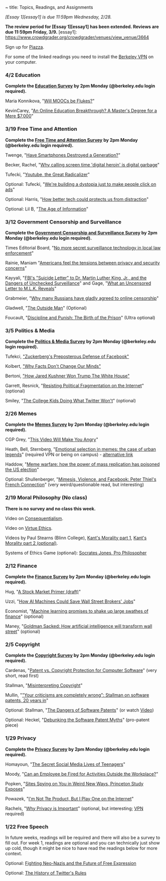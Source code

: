 ~ title: Topics, Readings, and Assignments

*[Essay 1][essay1] is due 11:59pm Wednesday, 2/28.*

**The review period for [Essay 1][essay1] has been extended.
 Reviews are due 11:59pm Friday, 3/9.**
   [essay1]: https://www.crowdgrader.org/crowdgrader/venues/view_venue/3664

Sign up for [Piazza](https://www.piazza.com/berkeley/spring2018/cs195).

For some of the linked readings you need to install the [Berkeley VPN][vpn] on
your computer.

   [vpn]: http://www.lib.berkeley.edu/Help/vpn.html

### 4/2 Education
**Complete the [Education Survey](https://goo.gl/forms/F70VND7EHWZxGkR32) by 2pm Monday (@berkeley.edu login required).**

Maria Konnikova, "[Will MOOCs be Flukes?][moocs]"

KevinCarey, "[An Online Education Breakthrough? A Master's Degree for a Mere $7,000][online_degree]"

  [moocs]: http://www.newyorker.com/science/maria-konnikova/moocs-failure-solutions
  [online_degree]: http://www.nytimes.com/2016/09/29/upshot/an-online-education-breakthrough-a-masters-degree-for-a-mere-7000.html



### 3/19 Free Time and Attention
**Complete the [Free Time and Attention Survey](https://goo.gl/forms/L1uPmX0CVX8uzKr82) by 2pm Monday (@berkeley.edu login required).**

Twenge, "[Have Smartphones Destroyed a Generation?][smartphones]"

Becker, Rachel, "[Why calling screen time 'digital heroin' is digital garbage][digital_heroin]"

Tufecki, "[Youtube, the Great Radicalizer][youtube_radical]"

Optional: Tufecki, "[We're building a dystopia just to make people click on ads][dystopia]"

Optional: Harris, "[How better tech could protects us from distraction][tech_distraction]"

Optional: Lil B, "[The Age of Information][lilb]"

   [smartphones]: https://www.theatlantic.com/magazine/archive/2017/09/has-the-smartphone-destroyed-a-generation/534198/
   [lilb]: https://www.youtube.com/watch?v=corY-FZAZog
   [digital_heroin]: https://www.theverge.com/2016/8/30/12715848/new-york-post-internet-texting-addiction-irresponsible-hysteria
   [youtube_radical]:  https://www.nytimes.com/2018/03/10/opinion/sunday/youtube-politics-radical.html
   [tech_distraction]: https://www.ted.com/talks/tristan_harris_how_better_tech_could_protect_us_from_distraction/transcript
   [dystopia]: https://www.ted.com/talks/zeynep_tufekci_we_re_building_a_dystopia_just_to_make_people_click_on_ads/transcript

### 3/12 Government Censorship and Surveillance
**Complete the [Government Censorship and Surveillance Survey](https://goo.gl/forms/4hFavDuLGjG7V06u2) by 2pm Monday (@berkeley.edu login required).**

Times Editorial Board, "[No more secret surveillance technology in local law enforcement][secret_surveillance]"

Rainie, Maniam "[Americans feel the tensions between privacy and security concerns][americans_tensions]"

Kayyali, "[FBI's "Suicide Letter" to Dr. Martin Luther King, Jr., and the Dangers of Unchecked Surveillance][fbi_letter]" and Gage, "[What an Uncensored Letter to M.L.K. Reveals][fbi_letter_2]"

Grabmeier, "[Why many Russians have gladly agreed to online censorship][russian_censorship]"

Gladwell, "[The Outside Man][outside_man]" (Optional)

Foucault, "[Discipline and Punish: The Birth of the Prison][discipline]" (Ultra optional)

  [secret_surveillance]: http://www.latimes.com/opinion/editorials/la-ed-surveillance-bill-sb21-20170901-story.html

  [americans_tensions]: http://www.pewresearch.org/fact-tank/2016/02/19/americans-feel-the-tensions-between-privacy-and-security-concerns/

  [fbi_letter]: https://www.eff.org/deeplinks/2014/11/fbis-suicide-letter-dr-martin-luther-king-jr-and-dangers-unchecked-surveillance

  [fbi_letter_2]: http://www.nytimes.com/2014/11/16/magazine/what-an-uncensored-letter-to-mlk-reveals.html

  [russian_censorship]: https://news.osu.edu/news/2017/09/06/psychological-firewall/

  [outside_man]: https://www.newyorker.com/magazine/2016/12/19/daniel-ellsberg-edward-snowden-and-the-modern-whistle-blower/amp

  [discipline]: http://dm.ncl.ac.uk/courseblog/files/2011/03/michel-foucault-panopticism.pdf

### 3/5 Politics & Media

**Complete the [Politics & Media Survey](https://goo.gl/forms/3qbFhsqFtlESHc9X2) by 2pm Monday (@berkeley.edu login required).**

Tufekci, ["Zuckerberg's Preposterous Defense of Facebook"][zuckerberg]

Kolbert, ["Why Facts Don't Change Our Minds"][why_facts]

Bertoni, ["How Jared Kushner Won Trump The White House"][jared_kushner]

Garrett, Resnick, "[Resisting Political Fragmentation on the Internet][political_fragmentation]" (optional)

Smiley, "[The College Kids Doing What Twitter Won't][twitter_bots]" (optional)

  [zuckerberg]: https://www.nytimes.com/2017/09/29/opinion/mark-zuckerberg-facebook.html

  [why_facts]: https://www.newyorker.com/magazine/2017/02/27/why-facts-dont-change-our-minds

  [jared_kushner]: https://www.forbes.com/sites/stevenbertoni/2016/11/22/exclusive-interview-how-jared-kushner-won-trump-the-white-house/#528f2d823af6

  [political_fragmentation]: http://www.mitpressjournals.org/doi/abs/10.1162/DAED_a_00118?journalCode=daed

  [twitter_bots]: https://www.wired.com/story/the-college-kids-doing-what-twitter-wont/



### 2/26 Memes

**Complete the [Memes Survey](https://goo.gl/forms/zU2kzdJBu4SODSFI2) by 2pm Monday (@berkeley.edu login required).**

CGP Grey, "[This Video Will Make You Angry](https://www.youtube.com/watch?v=rE3j_RHkqJc)"

Heath, Bell, Sternberg, "[Emotional selection in memes: the case of urban legends](http://psycnet.apa.org/journals/psp/81/6/1028/)" (required VPN or being on campus) - [alternative link](http://citeseerx.ist.psu.edu/viewdoc/download?doi=10.1.1.627.1473&rep=rep1&type=pdf)

Haddow, "[Meme warfare: how the power of mass replication has poisoned the US election][meme_warfare]"

Optional: Shullenberger, "[Mimesis, Violence, and Facebook: Peter Thiel's French Connection][girard]" (very weird/questionable read, but interesting)

   [meme_warfare]: https://www.theguardian.com/us-news/2016/nov/04/political-memes-2016-election-hillary-clinton-donald-trump

   [girard]: https://thesocietypages.org/cyborgology/2016/08/13/mimesis-violence-and-facebook-peter-thiels-french-connection-full-essay/



### 2/19 Moral Philosophy (No class)

**There is no survey and no class this week.**

Video on [Consequentialism][consequentialism1].

Video on [Virtue Ethics][virtue_ethics_dartington].

Videos by Paul Stearns (Blinn College), [Kant's Morality part 1][stearns_kant1], [Kant's Morality part 2 (optional)][stearns_kant2].

Systems of Ethics Game (optional): [Socrates Jones, Pro Philosopher][socrates_jones]

   [stearns_kant1]: https://www.youtube.com/watch?v=W_Q8cNzjTv0

   [stearns_kant2]: https://www.youtube.com/watch?v=KQqcD3_3_Y8

   [consequentialism1]: https://www.youtube.com/watch?v=hACdhD_kes8

   [virtue_ethics_dartington]: https://www.youtube.com/watch?v=PHVuzec6s0c

   [socrates_jones]: http://www.kongregate.com/games/chiefwakamakamu/socrates-jones-pro-philosopher

### 2/12 Finance

**Complete the [Finance Survey](https://goo.gl/forms/p4KPT183MnEYai8A3) by 2pm Monday (@berkeley.edu login required).**

Hug, "[A Stock Market Primer (draft)][stock_market]"

Uzzi, "[How AI Machines Could Save Wall Street Brokers' Jobs][man_machine_teams]"

Economist, "[Machine learning promises to shake up large swathes of finance][machine_learning_finance]" (optional)

Maney, "[Goldman Sacked: How artificial intelligence will transform wall street][robots_beat_man]" (optional)

   [stock_market]: https://docs.google.com/document/d/14vnPi9LodKX2cpgLltBi9uekFysNCHkJ3WDiOqM7sr4/edit?usp=drive_web

   [man_machine_teams]: https://www.entrepreneur.com/article/295309

   [machine_learning_finance]: https://www.economist.com/news/finance-and-economics/21722685-fields-trading-credit-assessment-fraud-prevention-machine-learning

   [robots_beat_man]: http://www.newsweek.com/2017/03/10/how-artificial-intelligence-transform-wall-street-560637.html

### 2/5 Copyright

**Complete the [Copyright Survey](https://goo.gl/forms/4nvyHFZn4r4yBkVA2) by 2pm Monday (@berkeley.edu login required).**

Cardenas, "[Patent vs. Copyright Protection for Computer Software][copyright_vs_patent]" (very short, read first)

Stallman, "[Misinterpreting Copyright][copyright]"

Mullin, "["Your criticisms are completely wrong": Stallman on software patents, 20 years in][meta_patent]"

Optional: Stallman, "[The Dangers of Software Patents][no_patent]" (or watch [Video][no_patent_video])

Optional: Heckel, "[Debunking the Software Patent Myths][yes_patent]" (pro-patent piece)

   [copyright_vs_patent]: https://www.linkedin.com/pulse/patent-vs-copyright-protection-computer-software-de-cardenas-jd-mba
   [copyright]: http://www.gnu.org/philosophy/misinterpreting-copyright.html
   [no_patent]: https://www.gnu.org/philosophy/danger-of-software-patents.en.html
   [no_patent_video]: https://www.youtube.com/watch?v=aiKRt3-FbM0
   [yes_patent]: http://groups.csail.mit.edu/mac/classes/6.805/articles/int-prop/heckel-debunking.html
   [meta_patent]: http://arstechnica.com/tech-policy/2012/11/your-criticisms-are-completely-wrong-stallman-on-software-patents/

### 1/29 Privacy

**Complete the [Privacy Survey](https://goo.gl/forms/tMxxCjYB4XqSY0xj1) by 2pm Monday (@berkeley.edu login required).**

Homayoun, "[The Secret Social Media Lives of Teenagers][secret_lives]"

Moody, "[Can an Employee be Fired for Activities Outside the Workplace?][personal_professional]"

Popken, "[Sites Spying on You in Weird New Ways, Princeton Study Exposes][ad_spying]"

Powazek, "[I'm Not Tte Product, But I Play One on the Internet][not_the_product]"

Rachels, "[Why Privacy is Important][why_privacy]" (optional, but interesting; [VPN][vpn] required)

   [why_privacy]: http://www.jstor.org/stable/2265077
   [personal_professional]: http://www.hrdive.com/news/can-an-employee-be-fired-for-activities-outside-the-workplace/449603/
   [secret_lives]: https://www.nytimes.com/2017/06/07/well/family/the-secret-social-media-lives-of-teenagers.html?mcubz=1
   [addicted]: http://www.nytimes.com/2013/08/25/sunday-review/addicted-to-apps.html
   [ad_spying]: http://www.nbcnews.com/tech/security/princeton-study-exposes-weird-new-ways-sites-are-spying-you-n622391
   [not_the_product]: http://powazek.com/posts/3229


### 1/22 Free Speech

In future weeks, readings will be required and there will also be a survey to fill out. For week 1, readings are optional and you can technically just show up cold, though it might be nice to have read the readings below for more context.

Optional: [Fighting Neo-Nazis and the Future of Free Expression][effnazis]

Optional: [The History of Twitter's Rules][twitter]

   [effnazis]: https://www.eff.org/deeplinks/2017/08/fighting-neo-nazis-future-free-expression
   [twitter]: http://motherboard.vice.com/read/the-history-of-twitters-rules

